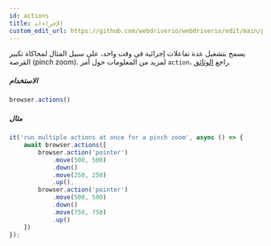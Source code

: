 ```yaml
---
id: actions
title: الإجراءات
custom_edit_url: https://github.com/webdriverio/webdriverio/edit/main/packages/webdriverio/src/commands/browser/actions.ts
---
```


يسمح بتشغيل عدة تفاعلات إجرائية في وقت واحد، على سبيل المثال لمحاكاة تكبير القرصة (pinch zoom).
لمزيد من المعلومات حول أمر `action`، راجع [الوثائق](/docs/api/browser/action).

##### الاستخدام

```js
browser.actions()
```

##### مثال

```js title="action.js"
it('run multiple actions at once for a pinch zoom', async () => {
    await browser.actions([
        browser.action('pointer')
            .move(500, 500)
            .down()
            .move(250, 250)
            .up(),
        browser.action('pointer')
            .move(500, 500)
            .down()
            .move(750, 750)
            .up()
    ])
});
```